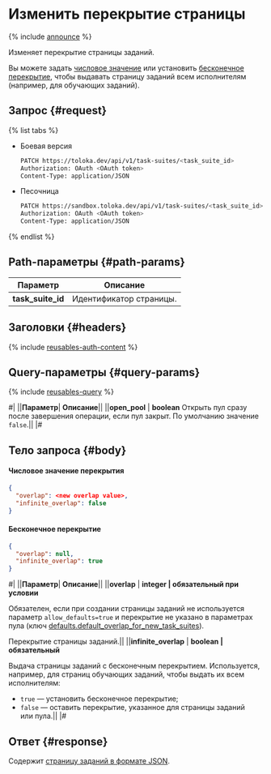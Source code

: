 # Изменить перекрытие страницы

{% include [announce](../_includes/announce.md) %}

Изменяет перекрытие страницы заданий.

Вы можете задать [числовое значение](#number_overlap) или установить [бесконечное перекрытие](#infinite), чтобы выдавать страницу заданий всем исполнителям (например, для обучающих заданий).

## Запрос {#request}

{% list tabs %}

- Боевая версия

    ```bash
    PATCH https://toloka.dev/api/v1/task-suites/<task_suite_id>
    Authorization: OAuth <OAuth token>
    Content-Type: application/JSON
    ```

- Песочница

    ```bash
    PATCH https://sandbox.toloka.dev/api/v1/task-suites/<task_suite_id>
    Authorization: OAuth <OAuth token>
    Content-Type: application/JSON
    ```

{% endlist %}

## Path-параметры {#path-params}

Параметр | Описание
----- | -----
**task_suite_id** | Идентификатор страницы.

## Заголовки {#headers}

{% include [reusables-auth-content](../_includes/reusables/id-reusables/auth-content.md) %}

## Query-параметры {#query-params}

{% include [reusables-query](../_includes/reusables/id-reusables/query.md) %}

#|
||**Параметр**| **Описание**||
||**open_pool** | **boolean**
Открыть пул сразу после завершения операции, если пул закрыт. По умолчанию значение `false`.||
|#

## Тело запроса {#body}

#### Числовое значение перекрытия

```json
{
  "overlap": <new overlap value>,
  "infinite_overlap": false
}
```

#### Бесконечное перекрытие

```json
{
  "overlap": null,
  "infinite_overlap": true
}
```

#|
||**Параметр**| **Описание**||
||**overlap** | **integer \| обязательный при условии**

Обязателен, если при создании страницы заданий не используется параметр `allow_defaults=true` и перекрытие не указано в параметрах пула (ключ [defaults.​default_​overlap_for_​new_task_suites](pool.md#default-overlap)).

Перекрытие страницы заданий.||
||**infinite_overlap** | **boolean \| обязательный**

Выдача страницы заданий с бесконечным перекрытием. Используется, например, для страниц обучающих заданий, чтобы выдать их всем исполнителям:

- `true` — установить бесконечное перекрытие;
- `false` — оставить перекрытие, указанное для страницы заданий или пула.||
|#

## Ответ {#response}

Содержит [страницу заданий в формате JSON](create-task-suite.md#body).